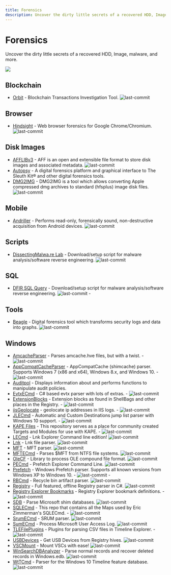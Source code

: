 ```yaml
---
title: Forensics
description: Uncover the dirty little secrets of a recovered HDD, Image, malware, and more.
---
```


# Forensics

Uncover the dirty little secrets of a recovered HDD, Image, malware, and more.

![](https://img.shields.io/badge/Tools%20%26%20Resources%20Available-36-757575?style=for-the-badge)

## Blockchain

* [Orbit](https://github.com/s0md3v/Orbit) - Blockchain Transactions Investigation Tool. ![last-commit](https://img.shields.io/github/last-commit/s0md3v/Orbit?style=flat) 


## Browser

* [Hindsight](https://github.com/obsidianforensics/hindsight) - Web browser forensics for Google Chrome/Chromium. ![last-commit](https://img.shields.io/github/last-commit/obsidianforensics/hindsight?style=flat)


## Disk Images

* [AFFLIBv3](https://github.com/sshock/AFFLIBv3) - AFF is an open and extensible file format to store disk images and associated metadata. ![last-commit](https://img.shields.io/github/last-commit/sshock/AFFLIBv3?style=flat)
* [Autopsy](http://www.sleuthkit.org/autopsy/) - A digital forensics platform and graphical interface to The Sleuth Kit® and other digital forensics tools.
* [DMG2IMG](https://github.com/Lekensteyn/dmg2img) - DMG2IMG is a tool which allows converting Apple compressed dmg archives to standard (hfsplus) image disk files. ![last-commit](https://img.shields.io/github/last-commit/Lekensteyn/dmg2img?style=flat)


## Mobile

* [Andriller](https://github.com/den4uk/andriller) - Performs read-only, forensically sound, non-destructive acquisition from Android devices. ![last-commit](https://img.shields.io/github/last-commit/den4uk/andriller?style=flat)

## Scripts

* [DissectingMalwa.re Lab](https://github.com/f0wl/MalwareLab_VM-Setup) - Download/setup script for malware analysis/software reverse engineering. ![last-commit](https://img.shields.io/github/last-commit/f0wl/MalwareLab_VM-Setup?style=flat)


## SQL

* [DFIR SQL Query](https://github.com/abrignoni/DFIR-SQL-Query-Repo) - Download/setup script for malware analysis/software reverse engineering. ![last-commit](https://img.shields.io/github/last-commit/abrignoni/DFIR-SQL-Query-Repo?style=flat)  -


## Tools

* [Beagle](https://github.com/yampelo/beagle) - Digital forensics tool which transforms security logs and data into graphs. ![last-commit](https://img.shields.io/github/last-commit/yampelo/beagle?style=flat)

## Windows 

* [AmcacheParser](https://github.com/EricZimmerman/AmcacheParser) - Parses amcache.hve files, but with a twist. - ![last-commit](https://img.shields.io/github/last-commit/EricZimmerman/AmcacheParser?style=flat)
* [AppCompatCacheParser](https://github.com/EricZimmerman/AppCompatCacheParser) - AppCompatCache (shimcache) parser. Supports Windows 7 (x86 and x64), Windows 8.x, and Windows 10. - ![last-commit](https://img.shields.io/github/last-commit/EricZimmerman/AppCompatCacheParser?style=flat)
* [Auditpol](https://docs.microsoft.com/en-gb/windows-server/administration/windows-commands/auditpol) - Displays information about and performs functions to manipulate audit policies.
* [EvtxECmd](https://github.com/EricZimmerman/evtx) - C# based evtx parser with lots of extras. - ![last-commit](https://img.shields.io/github/last-commit/EricZimmerman/evtx?style=flat)
* [ExtensionBlocks](https://github.com/EricZimmerman/ExtensionBlocks) - Extension blocks as found in ShellBags and other places in the Registry. - ![last-commit](https://img.shields.io/github/last-commit/EricZimmerman/ExtensionBlocks?style=flat)
* [iisGeolocate](https://github.com/EricZimmerman/iisGeolocate) - geolocate ip addresses in IIS logs. - ![last-commit](https://img.shields.io/github/last-commit/EricZimmerman/iisGeolocate?style=flat)
* [JLECmd](https://github.com/EricZimmerman/JLECmd) - Automatic and Custom Destinations jump list parser with Windows 10 support. - ![last-commit](https://img.shields.io/github/last-commit/EricZimmerman/JLECmd?style=flat)
* [KAPE Files](https://github.com/EricZimmerman/KapeFiles) - This repository serves as a place for community created Targets and Modules for use with KAPE. - ![last-commit](https://img.shields.io/github/last-commit/EricZimmerman/KapeFiles?style=flat)
* [LECmd](https://github.com/EricZimmerman/LECmd) - Lnk Explorer Command line edition! ![last-commit](https://img.shields.io/github/last-commit/EricZimmerman/LECmd?style=flat)
* [Lnk](https://github.com/EricZimmerman/Lnk) - Lnk file parser. ![last-commit](https://img.shields.io/github/last-commit/EricZimmerman/Lnk?style=flat)
* [MFT](https://github.com/EricZimmerman/MFT) - MFT parser. ![last-commit](https://img.shields.io/github/last-commit/EricZimmerman/MFT?style=flat)
* [MFTECmd](https://github.com/EricZimmerman/MFTECmd) - Parses $MFT from NTFS file systems. ![last-commit](https://img.shields.io/github/last-commit/EricZimmerman/MFTECmd?style=flat)
* [OleCF](https://github.com/EricZimmerman/OleCf) - Library to process OLE compound file format. ![last-commit](https://img.shields.io/github/last-commit/EricZimmerman/OleCf?style=flat)
* [PECmd](https://github.com/EricZimmerman/PECmd) - Prefetch Explorer Command Line. ![last-commit](https://img.shields.io/github/last-commit/EricZimmerman/PECmd?style=flat)
* [Prefetch](https://github.com/EricZimmerman/Prefetch) - Windows Prefetch parser. Supports all known versions from Windows XP to Windows 10. - ![last-commit](https://img.shields.io/github/last-commit/EricZimmerman/Prefetch?style=flat)  -
* [RBCmd](https://github.com/EricZimmerman/RBCmd) - Recycle bin artifact parser. ![last-commit](https://img.shields.io/github/last-commit/EricZimmerman/RBCmd?style=flat)
* [Registry](https://github.com/EricZimmerman/Registry) - Full featured, offline Registry parser in C#. ![last-commit](https://img.shields.io/github/last-commit/EricZimmerman/Registry?style=flat)
* [Registry Explorer Bookmarks](https://github.com/EricZimmerman/RegistryExplorerBookmarks) - Registry Explorer bookmark definitions. - ![last-commit](https://img.shields.io/github/last-commit/EricZimmerman/RegistryExplorerBookmarks?style=flat)
* [SDB](https://github.com/EricZimmerman/SDB) - Parse Microsoft shim databases. ![last-commit](https://img.shields.io/github/last-commit/EricZimmerman/SDB?style=flat)
* [SQLECmd](https://github.com/EricZimmerman/SQLECmd) - This repo that contains all the Maps used by Eric Zimmerman's SQLECmd. - ![last-commit](https://img.shields.io/github/last-commit/EricZimmerman/SQLECmd?style=flat)
* [SrumECmd](https://github.com/EricZimmerman/Srum) - SRUM parser. ![last-commit](https://img.shields.io/github/last-commit/EricZimmerman/Srum?style=flat)
* [SumECmd](https://github.com/EricZimmerman/Sum) - Process Microsoft User Access Log. ![last-commit](https://img.shields.io/github/last-commit/EricZimmerman/Sum?style=flat)
* [TLEFilePlugins](https://github.com/EricZimmerman/TLEFilePlugins) - Plugins for parsing CSV files in Timeline Explorer. - ![last-commit](https://img.shields.io/github/last-commit/EricZimmerman/TLEFilePlugins?style=flat)
* [USBDevices](https://github.com/EricZimmerman/USBDevices) - Get USB Devices from Registry hives. ![last-commit](https://img.shields.io/github/last-commit/EricZimmerman/USBDevices?style=flat)
* [VSCMount](https://github.com/EricZimmerman/VSCMount) - Mount VSCs with ease! ![last-commit](https://img.shields.io/github/last-commit/EricZimmerman/VSCMount?style=flat)
* [WinSearchDBAnalyzer](https://github.com/EricZimmerman/WinSearchDBAnalyzer) - Parse normal records and recover deleted records in Windows.edb. ![last-commit](https://img.shields.io/github/last-commit/EricZimmerman/WinSearchDBAnalyzer?style=flat)
* [WtTCmd](https://github.com/EricZimmerman/WxTCmd) - Parser for the Windows 10 Timeline feature database. ![last-commit](https://img.shields.io/github/last-commit/EricZimmerman/WxTCmd?style=flat)


